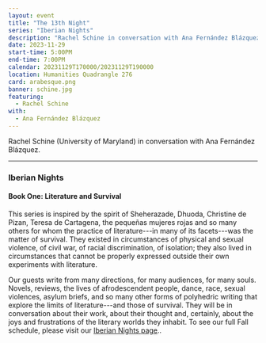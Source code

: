```yaml
---
layout: event
title: "The 13th Night"
series: "Iberian Nights"
description: "Rachel Schine in conversation with Ana Fernández Blázquez."
date: 2023-11-29
start-time: 5:00PM
end-time: 7:00PM
calendar: 20231129T170000/20231129T190000
location: Humanities Quadrangle 276
card: arabesque.png
banner: schine.jpg
featuring:
  - Rachel Schine
with:
  - Ana Fernández Blázquez
---
```


Rachel Schine (University of Maryland) in conversation with Ana Fernández Blázquez.

---

### Iberian Nights

#### Book One: Literature and Survival

This series is inspired by the spirit of Sheherazade, Dhuoda, Christine de Pizan, Teresa de Cartagena, the pequeñas mujeres rojas and so many others for whom the practice of literature---in many of its facets---was the matter of survival. They existed in circumstances of physical and sexual violence, of civil war, of racial discrimination, of isolation; they also lived in circumstances that cannot be properly expressed outside their own experiments with literature.

Our guests write from many directions, for many audiences, for many souls. Novels, reviews, the lives of afrodescendent people, dance, race, sexual violences, asylum briefs, and so many other forms of polyhedric writing that explore the limits of literature---and those of survival. They will be in conversation about their work, about their thought and, certainly, about the joys and frustrations of the literary worlds they inhabit. To see our full Fall schedule, please visit our [Iberian Nights page](https://creativeforum.yale.edu/special/iberian-nights.html)..

